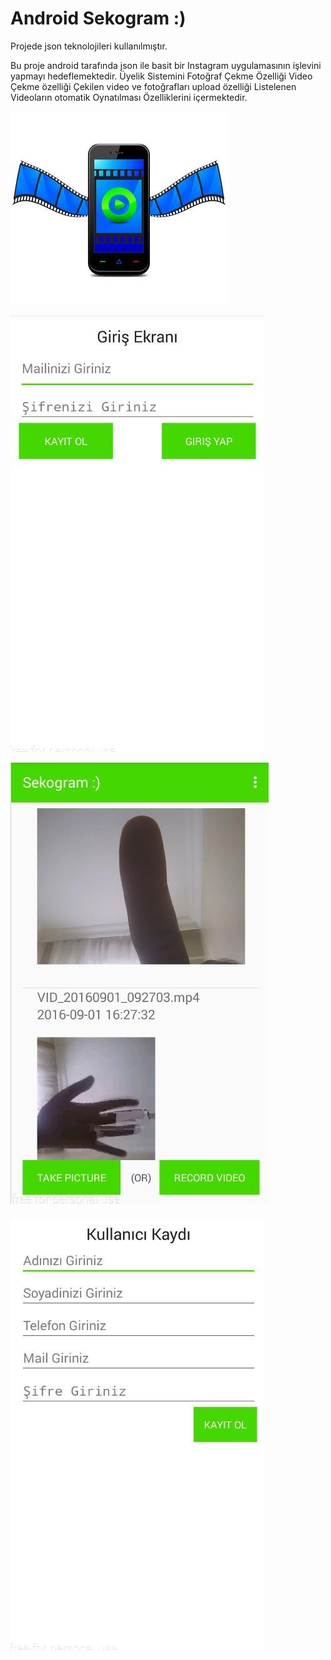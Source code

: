 ﻿# Android Sekogram :)
Projede json teknolojileri kullanılmıştır.

Bu proje android tarafında json ile basit bir Instagram uygulamasının işlevini yapmayı hedeflemektedir.
	Üyelik Sistemini
	Fotoğraf Çekme Özelliği
	Video Çekme özelliği
	Çekilen video ve fotoğrafları upload özelliği
	Listelenen Videoların otomatik Oynatılması Özelliklerini içermektedir.	
	
![alt text](ext1.jpeg "Project Photo 1")

![alt text](ext2.jpeg "Project Photo 2")

![alt text](ext3.jpeg "Project Photo 3")

![alt text](ext4.jpeg "Project Photo 4")
